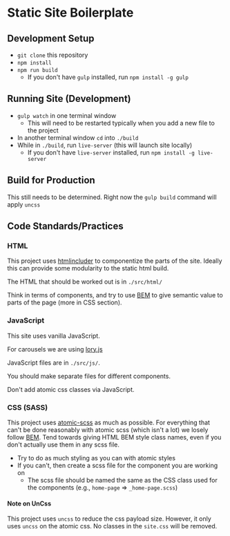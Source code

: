 # Static Site Boilerplate

## Development Setup

* `git clone` this repository
* `npm install`
* `npm run build`
  * If you don't have `gulp` installed, run `npm install -g gulp`

## Running Site (Development)

* `gulp watch` in one terminal window
  * This will need to be restarted typically when you add a new file to the project
* In another terminal window `cd` into `./build`
* While in `./build`, run `live-server` (this will launch site locally)
  * If you don't have `live-server` installed, run `npm install -g live-server`

## Build for Production

This still needs to be determined. Right now the `gulp build` command will apply `uncss`

## Code Standards/Practices

### HTML

This project uses [htmlincluder](https://github.com/internetErik/gulp-htmlincluder) to componentize the parts of the site. Ideally this can provide some modularity to the static html build.

The HTML that should be worked out is in `./src/html/`

Think in terms of components, and try to use [BEM](http://getbem.com/introduction/) to give semantic value to parts of the page (more in CSS section).

### JavaScript

This site uses vanilla JavaScript.

For carousels we are using [lory.js](http://meandmax.github.io/lory/)

JavaScript files are in `./src/js/`.

You should make separate files for different components.

Don't add atomic css classes via JavaScript.

### CSS (SASS)

This project uses [atomic-scss](https://github.com/internetErik/atomic-scss) as much as possible. For everything that can't be done reasonably with atomic scss (which isn't a lot) we losely follow [BEM](http://getbem.com/introduction/). Tend towards giving HTML BEM style class names, even if you don't actually use them in any scss file.

* Try to do as much styling as you can with atomic styles
* If you can't, then create a scss file for the component you are working on
  * The scss file should be named the same as the CSS class used for the components (e.g., `home-page` => `_home-page.scss`)

#### Note on UnCss

This project uses `uncss` to reduce the css payload size. However, it only uses `uncss` on the atomic css. No classes in the `site.css` will be removed.
